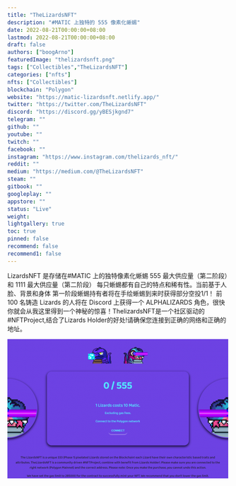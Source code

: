 ```yaml
---
title: "TheLizardsNFT"
description: "#MATIC 上独特的 555 像素化蜥蜴"
date: 2022-08-21T00:00:00+08:00
lastmod: 2022-08-21T00:00:00+08:00
draft: false
authors: ["boogArno"]
featuredImage: "thelizardsnft.png"
tags: ["Collectibles","TheLizardsNFT"]
categories: ["nfts"]
nfts: ["Collectibles"]
blockchain: "Polygon"
website: "https://matic-lizardsnft.netlify.app/"
twitter: "https://twitter.com/TheLizardsNFT"
discord: "https://discord.gg/yBESjkgnd7"
telegram: ""
github: ""
youtube: ""
twitch: ""
facebook: ""
instagram: "https://www.instagram.com/thelizards_nft/"
reddit: ""
medium: "https://medium.com/@TheLizardsNFT"
steam: ""
gitbook: ""
googleplay: ""
appstore: ""
status: "Live"
weight: 
lightgallery: true
toc: true
pinned: false
recommend: false
recommend1: false
---
```

LizardsNFT 是存储在#MATIC 上的独特像素化蜥蜴
  555 最大供应量（第二阶段）和 1111 最大供应量（第二阶段）
  每只蜥蜴都有自己的特点和稀有性。当前基于人脸、背景和身体
  第一阶段蜥蜴持有者将在手绘蜥蜴到来时获得部分空投1/1！
  前 100 名铸造 Lizards 的人将在 Discord 上获得一个 ALPHALIZARDS 角色，很快你就会从我这里得到一个神秘的惊喜！ThelizardsNFT是一个社区驱动的#NFTProject,结合了Lizards Holder的好处!请确保您连接到正确的网络和正确的地址。

![thelizardsnft-dapp-collectibles-matic-image1-500x315_c1349864f21308b098fb79a7ff3e6cef](thelizardsnft-dapp-collectibles-matic-image1-500x315_c1349864f21308b098fb79a7ff3e6cef.png)

